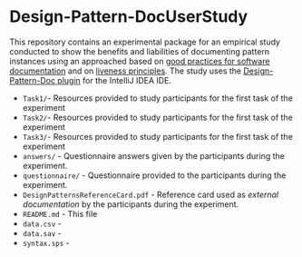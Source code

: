 # Design-Pattern-DocUserStudy

This repository contains an experimental package for an empirical study conducted to show the benefits and liabilities of documenting pattern instances using an approached based on [good practices for software documentation](http://www.hillside.net/plop/2009/papers/ACMVersions/correia.pdf) and on [liveness principles](https://dl.acm.org/doi/10.1145/3328433.3328456). The study uses the [Design-Pattern-Doc plugin](https://github.com/lemosf-ppb/Design-Pattern-Doc) for the IntelliJ IDEA IDE.

 - `Task1/`- Resources provided to study participants for the first task of the experiment
 - `Task2/`- Resources provided to study participants for the first task of the experiment
 - `Task3/`- Resources provided to study participants for the first task of the experiment
 - `answers/` - Questionnaire answers given by the participants during the experiment.
 - `questionnaire/` - Questionnaire provided to the participants during the experiment.
 - `DesignPatternsReferenceCard.pdf` - Reference card used as _external documentation_ by the participants during the experiment.
 - `README.md` - This file
 - `data.csv` - 
 - `data.sav` - 
 - `syntax.sps` - 
